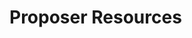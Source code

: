 

# Proposer Resources

<style>
.theme-default-content:not(.custom){
    max-width:1280px;
}
.resourceCard{
    flex-basis:30%; margin-bottom:1rem
}
</style>
<div style="display:flex; flex-direction:row; flex-wrap:wrap; justify-content:space-evenly; align-content:space-around">
<ResourceCard
    class="resourceCard"
    headerColor="#0088CC"
    title="Submit a proposal"
    subtitle="Official - Ideascale"
    url="https://intercom.help/ideascale/en/articles/682959-submit-an-idea"
    linkText="Go to Page"
    text="Idea submission is one of the key factors in crowdsourcing which initially collects votes and comments from community participants and later goes through various funnels under the supervision of experts and eventually gets implemented in an ideal world. Note: replace idea with proposal in the case of Project Catalyst. " />

<ResourceCard
    class="resourceCard"
    headerColor="#0088CC"
    title="Proposer Guide"
    subtitle="Official - Project Catalyst"
    url="/en/proposers/guide.html"
    target="_self"
    linkText="Go to Page"
    text="Informaion about proposing in Project Catalyst. " />

<ResourceCard
    class="resourceCard"
    headerColor="#0088CC"
    title="Project Catalst Proposers"
    subtitle="Official - t.me/catalystproposers"
    url="https://t.me/catalystproposers"
    linkText="Go to Page"
    text="Welcome proposers! This channel is to support and inspire you with your efforts to create high-quality proposals! " />

<ResourceCard
    class="resourceCard"
    headerColor="#0088CC"
    title="Cardano Official"
    subtitle="t.me/Cardano"
    url="https://t.me/Cardano"
    linkText="Go to Page"
    text="Official Cardano Community Telegram Group, managed by the Cardano Foundation Community Team. " />

<ResourceCard
    class="resourceCard"
    headerColor="#0088CC"
    title="CA Roles & responsibilities"
    subtitle=""
    url="/en/community-advisor/"
    target="_self"
    linkText="Go to Page"
    text="Explanation of Community Advisor (CA) roles and responsibilities " />

<ResourceCard
    class="resourceCard"
    headerColor="#8FD14F"
    title="Proposer Guidelines - Community"
    subtitle=""
    url="/en/proposers/proposer_guidelines.html"
    target="_self"
    linkText="Go to Page"
    text="Community made proposer guides. " />
    
    
<ResourceCard
    class="resourceCard"
    headerColor="#8FD14F"
    title="Teaming Agreement Templates"
    subtitle="Community - Funded"
    url="https://drive.google.com/drive/folders/1yuirXN2CpQIG1vw02DEgicudq_1_340h"
    target="_self"
    linkText="Go to Page"
    text="Create template(s) suitable to serve as teaming agreements tailored to Catalyst funded proposals. Porject Closing report and explainer [Video.](https://www.youtube.com/watch?v=eAioFRb2RTA) "/>

</div>
